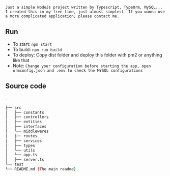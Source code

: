 `Just a simple NodeJs project written by Typescript, TypeOrm, MySQL...
I created this in my free time, just almost simplest. If you wanna use a more complicated application, please contact me.`

## Run
 - To start: `npm start`
 - To build: `npm run build`
 - To deploy: Copy dist folder and deploy this folder with pm2 or anything like that
 - Note: `Change your configuration before starting the app, open ormconfig.json and .env to check the MYSQL configurations`

## Source code
.
```bash
├── src
│   ├── constants
│   ├── controllers
│   ├── entities
│   ├── interfaces
│   └── middlewares
│   ├── routes
│   ├── services
│   ├── types
│   └── utils
│   └── app.ts
│   ├── server.ts
└── test
└── README.md (The main readme)
```
